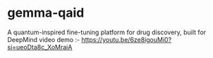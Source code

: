 # gemma-qaid
A quantum-inspired fine-tuning platform for drug discovery, built for DeepMind 
video demo :- https://youtu.be/6ze8igouMi0?si=ueoDta8c_XoMraiA
